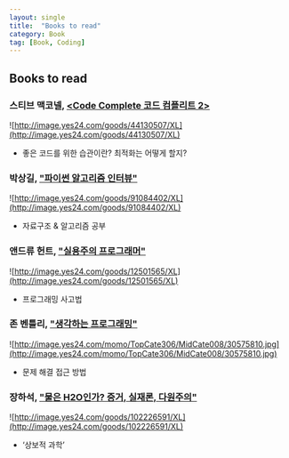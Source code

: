 ```yaml
---
layout: single
title:  "Books to read" 
category: Book
tag: [Book, Coding]
---
```


## Books to read


### 스티브 맥코넬, [<Code Complete 코드 컴플리트 2>](http://www.yes24.com/Product/Goods/44130507)

![http://image.yes24.com/goods/44130507/XL](http://image.yes24.com/goods/44130507/XL)

* 좋은 코드를 위한 습관이란? 최적화는 어떻게 할지?

### 박상길, ["파이썬 알고리즘 인터뷰"](http://www.yes24.com/Product/Goods/91084402)
<!-- 꺽쇠로 <파이썬 알고리즘 인터뷰> 하니까 두번째부터 오류 -->
![http://image.yes24.com/goods/91084402/XL](http://image.yes24.com/goods/91084402/XL)

* 자료구조 & 알고리즘 공부


### 앤드류 헌트, ["실용주의 프로그래머"](http://www.yes24.com/Product/Goods/12501565)

![http://image.yes24.com/goods/12501565/XL](http://image.yes24.com/goods/12501565/XL)

* 프로그래밍 사고법

### 존 벤틀리, ["생각하는 프로그래밍"](http://www.yes24.com/Product/Goods/11686227)

![http://image.yes24.com/momo/TopCate306/MidCate008/30575810.jpg](http://image.yes24.com/momo/TopCate306/MidCate008/30575810.jpg)

* 문제 해결 접근 방법

### 장하석, ["물은 H2O인가? 증거, 실재론, 다원주의"](http://www.yes24.com/Product/Goods/102226591)

![http://image.yes24.com/goods/102226591/XL](http://image.yes24.com/goods/102226591/XL)

* ‘상보적 과학’
